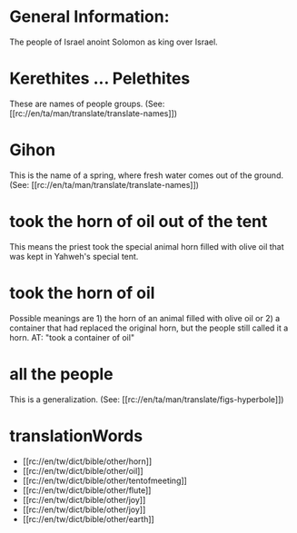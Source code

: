 # General Information:

The people of Israel anoint Solomon as king over Israel.

# Kerethites ... Pelethites

These are names of people groups. (See: [[rc://en/ta/man/translate/translate-names]])

# Gihon

This is the name of a spring, where fresh water comes out of the ground. (See: [[rc://en/ta/man/translate/translate-names]])

# took the horn of oil out of the tent

This means the priest took the special animal horn filled with olive oil that was kept in Yahweh's special tent.

# took the horn of oil

Possible meanings are 1) the horn of an animal filled with olive oil or 2) a container that had replaced the original horn, but the people still called it a horn. AT: "took a container of oil"

# all the people

This is a generalization. (See: [[rc://en/ta/man/translate/figs-hyperbole]])

# translationWords

* [[rc://en/tw/dict/bible/other/horn]]
* [[rc://en/tw/dict/bible/other/oil]]
* [[rc://en/tw/dict/bible/other/tentofmeeting]]
* [[rc://en/tw/dict/bible/other/flute]]
* [[rc://en/tw/dict/bible/other/joy]]
* [[rc://en/tw/dict/bible/other/joy]]
* [[rc://en/tw/dict/bible/other/earth]]